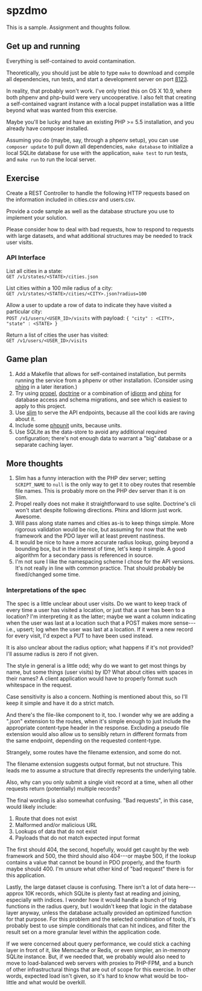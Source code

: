 spzdmo
======

This is a sample. Assignment and thoughts follow.


## Get up and running

Everything is self-contained to avoid contamination.

Theoretically, you should just be able to type ``make`` to
download and compile all dependencies, run tests, and start
a development server on port [8123](http://localhost:8123).

In reality, that probably won't work. I've only tried this
on OS X 10.9, where both phpenv and php-build were very
uncooperative. I also felt that creating a self-contained
vagrant instance with a local puppet installation was a
little beyond what was wanted from this exercise.

Maybe you'll be lucky and have an existing PHP &gt;= 5.5
installation, and you already have composer installed.

Assuming you do (maybe, say, through a phpenv setup),
you can use ``composer update`` to pull down all
dependencies, ``make database`` to initialize a local
SQLite database for use with the application,
``make test`` to run tests, and ``make run`` to run the
local server.


## Exercise

Create a REST Controller to handle the following HTTP
requests based on the information included in cities.csv
and users.csv.

Provide a code sample as well as the database
structure you use to implement your solution.

Please consider how to deal with bad requests, how to respond
to requests with large datasets, and what additional structures
may be needed to track user visits.

### API Interface

List all cities in a state:    
``GET /v1/states/<STATE>/cities.json``

List cities within a 100 mile radius of a city:   
``GET /v1/states/<STATE>/cities/<CITY>.json?radius=100``

Allow a user to update a row of data to indicate they have
visited a particular city:    
``POST /v1/users/<USER_ID>/visits`` with payload: ``{ "city" : <CITY>, "state" : <STATE> }``

Return a list of cities the user has visited:    
``GET /v1/users/<USER_ID>/visits``


## Game plan

1. Add a Makefile that allows for self-contained installation,
   but permits running the service from a phpenv or other
   installation. (Consider using [phing](http://www.phing.info)
   in a later iteration.)
2. Try using [propel](http://propelorm.org),
   [doctrine](http://www.doctrine-project.org) or a combination
   of [idiorm](http://idiorm.readthedocs.org) and
   [phinx](http://phinx.org) for database access and
   schema migrations, and see which is easiest to apply
   to this project.
3. Use [slim](http://www.slimframework.com) to serve the API
   endpoints, because all the cool kids are raving about it.
4. Include some [phpunit](http://phpunit.de) units, because units.
5. Use SQLite as the data-store to avoid any additional
   required configuration; there's not enough data to warrant
   a "big" database or a separate caching layer.


## More thoughts

1. Slim has a funny interaction with the PHP dev server;
   setting ``SCRIPT_NAME`` to ``null`` is the only way to get
   it to obey routes that resemble file names. This is probably
   more on the PHP dev server than it is on Slim.
2. Propel really does not make it straightforward to use sqlite.
   Doctrine's cli won't start despite following directions.
   Phinx and Idiorm just work. Awesome.
3. Will pass along state names and cities as-is to keep things
   simple. More rigorous validation would be nice, but assuming
   for now that the web framework and the PDO layer will at least
   prevent nastiness.
4. It would be nice to have a more accurate radius lookup, going
   beyond a bounding box, but in the interest of time, let's keep
   it simple. A good algorithm for a secondary pass is referenced
   in source.
5. I'm not sure I like the namespacing scheme I chose for the
   API versions. It's not really in line with common practice.
   That should probably be fixed/changed some time.

### Interpretations of the spec

The spec is a little unclear about user visits. Do we want
to keep track of every time a user has visited a location,
or just that a user has been to a location? I'm interpreting
it as the latter; maybe we want a column indicating when the
user was last at a location such that a POST makes more
sense---i.e., upsert; log when the user was last at a location.
If it were a new record for every visit, I'd expect a PUT to
have been used instead.

It is also unclear about the radius option; what happens
if it's not provided? I'll assume radius is zero if not given.

The style in general is a little odd; why do we want to get
most things by name, but some things (user visits) by ID?
What about cities with spaces in their names? A client application
would have to properly format such whitespace in the request.

Case sensitivity is also a concern. Nothing is mentioned about this,
so I'll keep it simple and have it do a strict match.

And there's the file-like component to it, too. I wonder why
we are adding a ".json" extension to the routes, when it's
simple enough to just include the appropriate content-type
header in the response. Excluding a pseudo file extension would
also allow us to sensibly return in different formats from
the same endpoint, depending on the requested content-type.

Strangely, some routes have the filename extension, and some do not.

The filename extension suggests output format, but not structure.
This leads me to assume a structure that directly represents the
underlying table.

Also, why can you only submit a single visit record at a time,
when all other requests return (potentially) multiple records?

The final wording is also somewhat confusing. "Bad requests", in
this case, would likely include:

1. Route that does not exist
2. Malformed and/or malicious URL
3. Lookups of data that do not exist
4. Payloads that do not match expected input format

The first should 404, the second, hopefully, would get caught by
the web framework and 500, the third should also 404---or maybe 500,
if the lookup contains a value that cannot be bound in PDO properly,
and the fourth maybe should 400. I'm unsure what other kind of
"bad request" there is for this application.

Lastly, the large dataset clause is confusing. There isn't a lot
of data here---approx 10K records, which SQLite is plenty fast
at reading and joining, especially with indices. I wonder how
it would handle a bunch of trig functions in the radius query,
but I wouldn't keep that logic in the database layer anyway, unless
the database actually provided an optimized function for that
purpose. For this problem and the selected combination of tools,
it's probably best to use simple conditionals that can hit
indices, and filter the result set on a more granular level within
the application code.

If we were concerned about query performance, we could stick a caching
layer in front of it, like Memcache or Redis, or even simpler, an in-memory
SQLite instance. But, if we needed that, we probably would also need
to move to load-balanced web servers with proxies to PHP-FPM, and a
bunch of other infrastructural things that are out of scope for this
exercise. In other words, expected load isn't given, so it's hard to
know what would be too-little and what would be overkill.
